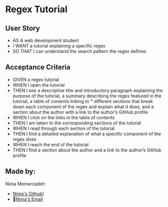 # Regex Tutorial 

## User Story
* AS A web development student
* I WANT a tutorial explaining a specific regex
* SO THAT I can understand the search pattern the regex defines

## Acceptance Criteria
* GIVEN a regex tutorial
* WHEN I open the tutorial
* THEN I see a descriptive title and introductory paragraph explaining the purpose of the tutorial, a summary describing the regex featured in the tutorial, a table of contents linking to * different sections that break down each component of the regex and explain what it does, and a section about the author with a link to the author’s GitHub profile
* WHEN I click on the links in the table of contents
* THEN I am taken to the corresponding sections of the tutorial
* WHEN I read through each section of the tutorial
* THEN I find a detailed explanation of what a specific component of the regex does
* WHEN I reach the end of the tutorial
* THEN I find a section about the author and a link to the author’s GitHub profile

## Made by:
Nima Memarzadeh 
* [Nima's Github](https://github.com/nmemarcoding)) 
* :e-mail:[Nima's Email](nmemarcoding@gmail.com)